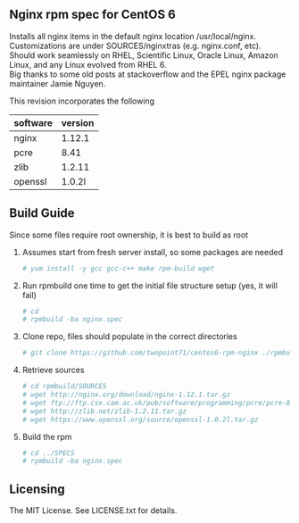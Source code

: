 ## Nginx rpm spec for CentOS 6
Installs all nginx items in the default nginx location /usr/local/nginx.  
Customizations are under SOURCES/nginxtras (e.g. nginx.conf, etc).  
Should work seamlessly on RHEL, Scientific Linux, Oracle Linux, Amazon Linux, and any Linux evolved from RHEL 6.  
Big thanks to some old posts at stackoverflow and the EPEL nginx package maintainer Jamie Nguyen.  

This revision incorporates the following

software | version
-------- | -------
nginx | 1.12.1
pcre | 8.41
zlib | 1.2.11
openssl | 1.0.2l

## Build Guide
Since some files require root ownership, it is best to build as root
1. Assumes start from fresh server install, so some packages are needed
   ```bash
   # yum install -y gcc gcc-c++ make rpm-build wget
   ```
2. Run rpmbuild one time to get the initial file structure setup (yes, it will fail)
   ```bash
   # cd
   # rpmbuild -ba nginx.spec
   ```
3. Clone repo, files should populate in the correct directories
   ```bash
   # git clone https://github.com/twopoint71/centos6-rpm-nginx ./rpmbuild
   ```
4. Retrieve sources
   ```bash
   # cd rpmbuild/SOURCES
   # wget http://nginx.org/download/nginx-1.12.1.tar.gz
   # wget ftp://ftp.csx.cam.ac.uk/pub/software/programming/pcre/pcre-8.41.tar.gz
   # wget http://zlib.net/zlib-1.2.11.tar.gz
   # wget https://www.openssl.org/source/openssl-1.0.2l.tar.gz
   ```
5. Build the rpm
   ```bash
   # cd ../SPECS
   # rpmbuild -ba nginx.spec
   ```
   
## Licensing
The MIT License. See LICENSE.txt for details.
